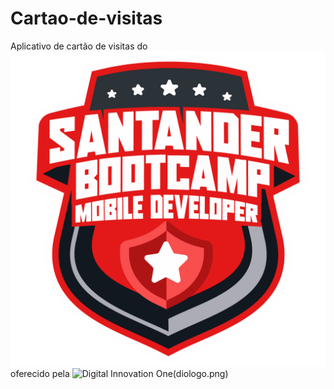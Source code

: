 # Cartao-de-visitas

Aplicativo de cartão de visitas do ![Santander Mobile bootcamp](logobootcamp.png)
oferecido pela ![Digital Innovation One](https://web.dio.me/home)(diologo.png)
 
